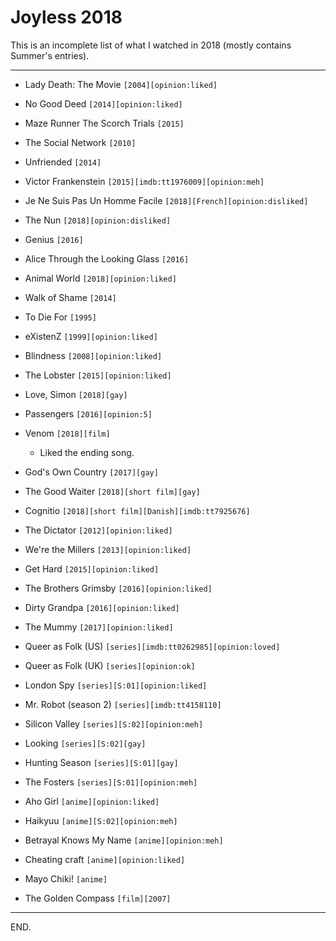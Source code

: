 # Joyless 2018

This is an incomplete list of what I watched in 2018
(mostly contains Summer's entries).

---

- Lady Death: The Movie `[2004][opinion:liked]`

- No Good Deed `[2014][opinion:liked]`

- Maze Runner The Scorch Trials `[2015]`

- The Social Network `[2010]`

- Unfriended `[2014]`

- Victor Frankenstein `[2015][imdb:tt1976009][opinion:meh]`

- Je Ne Suis Pas Un Homme Facile `[2018][French][opinion:disliked]`

- The Nun `[2018][opinion:disliked]`

- Genius `[2016]`

- Alice Through the Looking Glass `[2016]`

- Animal World `[2018][opinion:liked]`

- Walk of Shame `[2014]`

- To Die For `[1995]`

- eXistenZ `[1999][opinion:liked]`

- Blindness `[2008][opinion:liked]`

- The Lobster `[2015][opinion:liked]`

- Love, Simon `[2018][gay]`

- Passengers `[2016][opinion:5]`

- Venom `[2018][film]`
    * Liked the ending song.

- God's Own Country `[2017][gay]`

- The Good Waiter `[2018][short film][gay]`

- Cognitio `[2018][short film][Danish][imdb:tt7925676]`

- The Dictator `[2012][opinion:liked]`

- We're the Millers `[2013][opinion:liked]`

- Get Hard `[2015][opinion:liked]`

- The Brothers Grimsby `[2016][opinion:liked]`

- Dirty Grandpa `[2016][opinion:liked]`

- The Mummy `[2017][opinion:liked]`

- Queer as Folk (US) `[series][imdb:tt0262985][opinion:loved]`

- Queer as Folk (UK) `[series][opinion:ok]`

- London Spy `[series][S:01][opinion:liked]`

- Mr. Robot (season 2) `[series][imdb:tt4158110]`

- Silicon Valley `[series][S:02][opinion:meh]`

- Looking `[series][S:02][gay]`

- Hunting Season `[series][S:01][gay]`

- The Fosters `[series][S:01][opinion:meh]`

- Aho Girl `[anime][opinion:liked]`

- Haikyuu `[anime][S:02][opinion:meh]`

- Betrayal Knows My Name `[anime][opinion:meh]`

- Cheating craft `[anime][opinion:liked]`

- Mayo Chiki! `[anime]`

- The Golden Compass `[film][2007]`

---

END.
